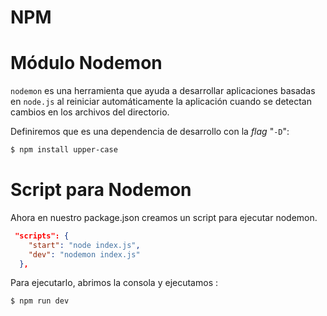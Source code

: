 # NPM

# Módulo Nodemon

`nodemon` es una herramienta que ayuda a desarrollar aplicaciones basadas en `node.js` al reiniciar automáticamente la aplicación cuando se detectan cambios en los archivos del directorio.

Definiremos que es una dependencia de desarrollo con la _flag_ "`-D`":

```bash
$ npm install upper-case
```

# Script para Nodemon

Ahora en nuestro package.json creamos un script para ejecutar nodemon.

```json
 "scripts": {
    "start": "node index.js",
    "dev": "nodemon index.js"
  },
```

Para ejecutarlo, abrimos la consola y ejecutamos :

```bash
$ npm run dev
```
